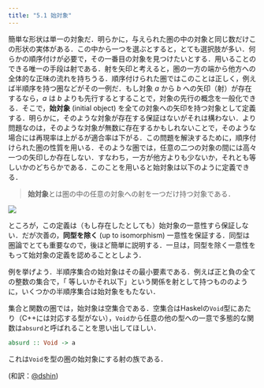 ```yaml
---
title: "5.1 始対象"
---
```


簡単な形状は単一の対象だ．明らかに，与えられた圏の中の対象と同じ数だけこの形状の実体がある．この中から一つを選ぶとすると，とても選択肢が多い．何らかの順序付けが必要で，その一番目の対象を見つけたいとする．用いることのできる唯一の手段は射である．射を矢印と考えると，圏の一方の端から他方への全体的な正味の流れを持ちうる．順序付けられた圏ではこのことは正しく，例えば半順序を持つ圏などがその一例だ．もし対象 $a$ から $b$ への矢印（射）が存在するなら，$a$ は $b$ よりも先行するとすることで，対象の先行の概念を一般化できる．そこで，**始対象** (initial object) を全ての対象への矢印を持つ対象として定義する．明らかに，そのような対象が存在する保証はないがそれは構わない．より問題なのは，そのような対象が無数に存在するかもしれないことで，そのような場合には再現率は上がるが適合率は下がる．この問題を解決するために，順序付けられた圏の性質を用いる．そのような圏では，任意の二つの対象の間には高々一つの矢印しか存在しない．すなわち，一方が他方よりも少ないか，それとも等しいかのどちらかである．このことを用いると始対象は以下のように定義できる．

> **始対象**とは圏の中の任意の対象への射を一つだけ持つ対象である．

![](https://storage.googleapis.com/zenn-user-upload/9yh2mko2dgzl54x934t9fhi4ejhf)

ところが，この定義は（もし存在したとしても）始対象の一意性すら保証しない．だが次善の，**同型を除く** (up to isomorphism) 一意性を保証する．同型は圏論でとても重要なので，後ほど簡単に説明する．一旦は，同型を除く一意性をもって始対象の定義を認めることとしよう．

例を挙げよう．半順序集合の始対象はその最小要素である．例えば正と負の全ての整数の集合で，「
等しいかそれ以下」という関係を射として持つもののように，いくつかの半順序集合は始対象をもたない．

集合と関数の圏では，始対象は空集合である．空集合はHaskelの`Void`型にあたり（C++には対応する型がない），`Void`から任意の他の型への一意で多態的な関数は`absurd`と呼ばれることを思い出してほしい．

```haskell
absurd :: Void -> a
```

これは`Void`を型の圏の始対象にする射の族である．

(和訳：[@dshin](https://zenn.dev/dshin))
